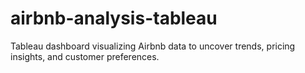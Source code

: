 # airbnb-analysis-tableau
Tableau dashboard visualizing Airbnb data to uncover trends, pricing insights, and customer preferences.
